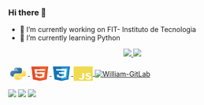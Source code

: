 ### Hi there 👋

- 🔭 I’m currently working on FIT- Instituto de Tecnologia
- 🌱 I’m currently learning Python

<div align="center">
  <a href="https://github.com/William-Rodrigues">
  <img height="180em" src="https://github-readme-stats.vercel.app/api?username=william-rodrigues&show_icons=true&theme=tokyonight&include_all_commits=true&count_private=true"/>
  <img height="180em" src="https://github-readme-stats.vercel.app/api/top-langs/?username=william-rodrigues&layout=compact&langs_count=7&theme=tokyonight"/>
</div>
<div style="display: inline_block"><br>
   <img align="center" alt="William-Python" height="30" width="40" src="https://raw.githubusercontent.com/devicons/devicon/master/icons/python/python-original.svg">
   <img align="center" alt="William-HTML" height="30" width="40" src="https://raw.githubusercontent.com/devicons/devicon/master/icons/html5/html5-original.svg">
   <img align="center" alt="William-CSS" height="30" width="40" src="https://raw.githubusercontent.com/devicons/devicon/master/icons/css3/css3-original.svg">
   <img align="center" alt="William-Js" height="30" width="40" src="https://raw.githubusercontent.com/devicons/devicon/master/icons/javascript/javascript-plain.svg">
   <img align="center" alt="William-GitLab" height="30" width="40" src="https://cdn.jsdelivr.net/gh/devicons/devicon/icons/gitlab/gitlab-plain-wordmark.svg">
</div><br>
  <div> 
  <a href="https://www.instagram.com/w.gustavo_/" target="_blank"><img src="https://img.shields.io/badge/-Instagram-%23E4405F?style=for-the-badge&logo=instagram&logoColor=white" target="_blank"></a>
  <a href = "mailto:wgoliver1@hotmail.com"><img src=https://img.shields.io/badge/Microsoft_Outlook-0078D4?style=for-the-badge&logo=microsoft-outlook&logoColor=white" target="_blank"></a>
  <a href="https://www.linkedin.com/in/william-rodrigues-a4018069/" target="_blank"><img src="https://img.shields.io/badge/-LinkedIn-%230077B5?style=for-the-badge&logo=linkedin&logoColor=white" target="_blank"></a> 
</div>
